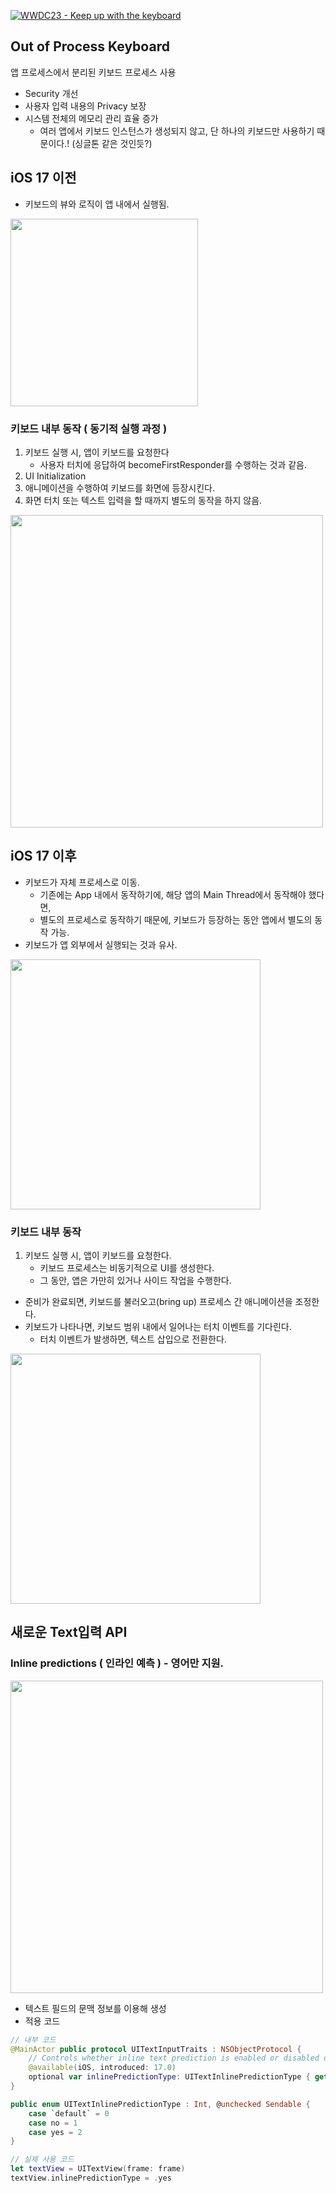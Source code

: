 
[![WWDC23 - Keep up with the keyboard](https://github.com/JUNY0110/Weekly-I-Learned/assets/98405970/621ef853-0733-4ebd-915b-1f92ec951790)](https://developer.apple.com/kr/videos/play/wwdc2023/10281/)

## Out of Process Keyboard

앱 프로세스에서 분리된 키보드 프로세스 사용

- Security 개선
- 사용자 입력 내용의 Privacy 보장
- 시스템 전체의 메모리 관리 효율 증가
    - 여러 앱에서 키보드 인스턴스가 생성되지 않고, 단 하나의 키보드만 사용하기 때문이다.! (싱글톤 같은 것인듯?)

## iOS 17 이전

- 키보드의 뷰와 로직이 앱 내에서 실행됨.
    
<img src="https://github.com/JUNY0110/Weekly-I-Learned/assets/98405970/40cc8224-6a46-43ca-b336-2f168daf2dea" width=300>
    

### 키보드 내부 동작 ( 동기적 실행 과정 )

1. 키보드 실행 시, 앱이 키보드를 요청한다
    - 사용자 터치에 응답하여 becomeFirstResponder를 수행하는 것과 같음.
2. UI Initialization
3. 애니메이션을 수행하여 키보드를 화면에 등장시킨다.
4. 화면 터치 또는 텍스트 입력을 할 때까지 별도의 동작을 하지 않음.

<img src="https://github.com/JUNY0110/Weekly-I-Learned/assets/98405970/482ed461-1477-4313-a800-75fb3020b5e7" width=500>

## iOS 17 이후

- 키보드가 자체 프로세스로 이동.
    - 기존에는 App 내에서 동작하기에, 해당 앱의 Main Thread에서 동작해야 했다면,
    - 별도의 프로세스로 동작하기 때문에, 키보드가 등장하는 동안 앱에서 별도의 동작 가능.
- 키보드가 앱 외부에서 실행되는 것과 유사.

<img src="https://github.com/JUNY0110/Weekly-I-Learned/assets/98405970/def81f04-7de5-4aba-ac2c-f13d66316f0b" width=400>


### 키보드 내부 동작

1. 키보드 실행 시, 앱이 키보드를 요청한다.
    - 키보드 프로세스는 비동기적으로 UI를 생성한다.
    - 그 동안, 앱은 가만히 있거나 사이드 작업을 수행한다.
- 준비가 완료되면, 키보드를 불러오고(bring up) 프로세스 간 애니메이션을 조정한다.
- 키보드가 나타나면, 키보드 범위 내에서 일어나는 터치 이벤트를 기다린다.
    - 터치 이벤트가 발생하면, 텍스트 삽입으로 전환한다.
    
<img src="https://github.com/JUNY0110/Weekly-I-Learned/assets/98405970/257d8a6c-7bf9-4852-8e36-0d04f140e27b" width=400>


## 새로운 Text입력 API

### Inline predictions ( 인라인 예측 ) - 영어만 지원.


<img src="https://github.com/JUNY0110/Weekly-I-Learned/assets/98405970/bb7d3b9c-a926-431a-80a7-887a12152c41" width=500>

- 텍스트 필드의 문맥 정보를 이용해 생성
- 적용 코드

```swift
// 내부 코드
@MainActor public protocol UITextInputTraits : NSObjectProtocol {
    // Controls whether inline text prediction is enabled or disabled during typing
    @available(iOS, introduced: 17.0)
    optional var inlinePredictionType: UITextInlinePredictionType { get set }
}

public enum UITextInlinePredictionType : Int, @unchecked Sendable {
    case `default` = 0
    case no = 1
    case yes = 2
}

// 실제 사용 코드
let textView = UITextView(frame: frame)
textView.inlinePredictionType = .yes
```
